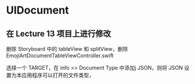 #  UIDocument

## 在 Lecture 13  项目上进行修改

删除 Storyboard 中的 tableView 和 splitView，删除 EmojiArtDocumentTableViewController.swift


选择一个 TARGET，在 info >> Document Type 中添加j JSON，则将 JSON 设置为本应用程序可以打开的文件类型，
